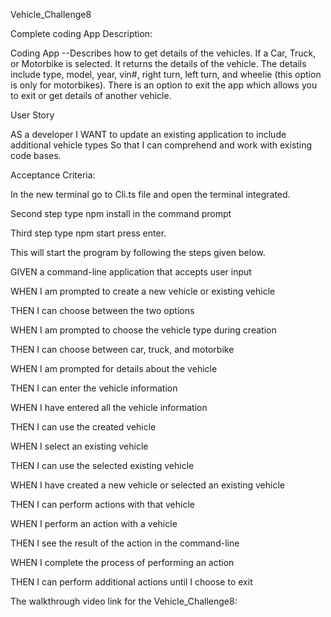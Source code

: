 Vehicle_Challenge8

Complete coding App Description:

Coding App --Describes how to get details of the vehicles. If a Car, Truck, or Motorbike is selected. It returns the details of the vehicle. The details include type, model, year, vin#, right turn, left turn, and wheelie (this option is only for motorbikes). There is an option to exit the app which allows you to exit or get details of another vehicle.

User Story

AS a developer
I WANT to update an existing application to include additional vehicle types
So that I can comprehend and work with existing code bases.

Acceptance Criteria:

In the new terminal go to Cli.ts file and open the terminal integrated.

Second step type npm install in the command prompt

Third step type npm start press enter.

This will start the program by following the steps given below.

GIVEN a command-line application that accepts user input

WHEN I am prompted to create a new vehicle or existing vehicle

THEN I can choose between the two options

WHEN I am prompted to choose the vehicle type during creation

THEN I can choose between car, truck, and motorbike

WHEN I am prompted for details about the vehicle

THEN I can enter the vehicle information

WHEN I have entered all the vehicle information

THEN I can use the created vehicle

WHEN I select an existing vehicle

THEN I can use the selected existing vehicle

WHEN I have created a new vehicle or selected an existing vehicle

THEN I can perform actions with that vehicle

WHEN I perform an action with a vehicle

THEN I see the result of the action in the command-line

WHEN I complete the process of performing an action

THEN I can perform additional actions until I choose to exit

The walkthrough video link for the Vehicle_Challenge8:

